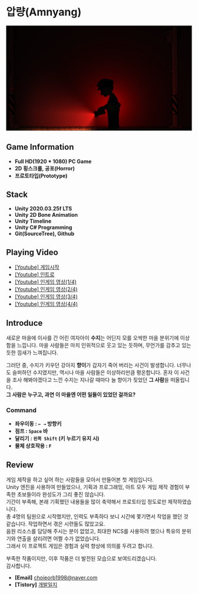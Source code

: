 # 압량(Amnyang)

![Police](https://github.com/Daek-You/2022_Winter_GameProject/blob/main/Police.png)

## Game Information
- __Full HD(1920 * 1080) PC Game__
- __2D 횡스크롤, 공포(Horror)__
- __프로토타입(Prototype)__  


## Stack
- __Unity 2020.03.25f LTS__
- __Unity 2D Bone Animation__
- __Unity Timeline__
- __Unity C# Programming__
- __Git(SourceTree), Github__  

## Playing Video
- [[Youtube] 게임시작 ](https://youtu.be/0dgfRczrXq8)
- [[Youtube] 인트로 ](https://youtu.be/N09RFL4iDFo)
- [[Youtube] 인게임 영상(1/4) ](https://youtu.be/3HoPsVDp_Ko)
- [[Youtube] 인게임 영상(2/4) ](https://youtu.be/iE3FMP8qmak)
- [[Youtube] 인게임 영상(3/4) ](https://youtu.be/ZNIjoALAd_E)
- [[Youtube] 인게임 영상(4/4) ](https://youtu.be/f10MbvSExGI)  


## Introduce  
새로운 마을에 이사를 간 어린 여자아이 **수지**는 어딘지 모를 오싹한 마을 분위기에 이상함을 느낍니다. 마을 사람들은 마치 인위적으로 웃고 있는 듯하며, 무언가를 감추고 있는 듯한 낌새가 느껴집니다.

그러던 중, 수지가 키우던 강아지 **향이**가 갑자기 죽어 버리는 사건이 발생합니다.
너무나도 슬퍼하던 수지였지만, 역시나 마을 사람들은 이상하리만큼 평온합니다.
혼자 이 사건을 조사 해봐야겠다고 느낀 수지는 지나갈 때마다 늘 향이가 짖었던 **그 사람**을 떠올립니다.  
**그 사람은 누구고, 과연 이 마을엔 어떤 일들이 있었던 걸까요?**  

### Command
* __좌우이동 : `← →` 방향키__
* __점프 : `Space` 바__
* __달리기 : `왼쪽 Shift` (키 누르기 유지 시)__
* __물체 상호작용 : `F`__  


## Review  
게임 제작을 하고 싶어 하는 사람들을 모아서 만들어본 첫 게임입니다.  
Unity 엔진을 사용하여 만들었으나, 기획과 프로그래밍, 아트 모두 게임 제작 경험이 부족한 초보들이라 완성도가 그리 좋진 않습니다.  
기간이 부족해, 본래 기획했던 내용들을 많이 축약해서 프로토타입 정도로만 제작하였습니다.  
총 4명의 팀원으로 시작했지만, 인력도 부족하다 보니 시간에 쫓기면서 작업을 했던 것 같습니다. 작업하면서 겪은 시련들도 많았고요.  
음원 리소스를 담당해 주시는 분이 없었고, 최대한 NCS를 사용하려 했으나 특유의 분위기와 연출을 살리려면 어쩔 수가 없었습니다.  
그래서 이 프로젝트 게임은 경험과 실력 향상에 의의를 두려고 합니다.  

부족한 작품이지만, 이후 작품은 더 발전된 모습으로 보여드리겠습니다.  
감사합니다.  


- __[Email]__ choieorb1998@naver.com
- __[Tistory]__ [개발일지](https://daekyoulibrary.tistory.com/category/%EA%B2%8C%EC%9E%84%EA%B0%9C%EB%B0%9C/%EA%B2%8C%EC%9E%84%EA%B0%9C%EB%B0%9C%20%EC%9D%BC%EC%A7%80)
